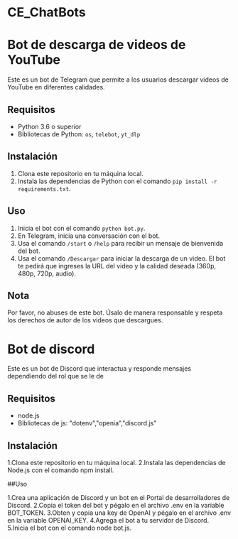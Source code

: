 # CE_ChatBots
# Bot de descarga de videos de YouTube

Este es un bot de Telegram que permite a los usuarios descargar videos de YouTube en diferentes calidades.

## Requisitos

- Python 3.6 o superior
- Bibliotecas de Python: `os`, `telebot`, `yt_dlp`

## Instalación

1. Clona este repositorio en tu máquina local.
2. Instala las dependencias de Python con el comando `pip install -r requirements.txt`.

## Uso

1. Inicia el bot con el comando `python bot.py`.
2. En Telegram, inicia una conversación con el bot.
3. Usa el comando `/start` o `/help` para recibir un mensaje de bienvenida del bot.
4. Usa el comando `/Descargar` para iniciar la descarga de un video. El bot te pedirá que ingreses la URL del video y la calidad deseada (360p, 480p, 720p, audio).

## Nota

Por favor, no abuses de este bot. Úsalo de manera responsable y respeta los derechos de autor de los videos que descargues.

# Bot de discord

Este es un bot de Discord que interactua y responde mensajes dependiendo del rol que se le de

## Requisitos

- node.js
- Bibliotecas de js: "dotenv","openia","discord.js"

## Instalación

1.Clona este repositorio en tu máquina local.
2.Instala las dependencias de Node.js con el comando npm install.

##Uso

1.Crea una aplicación de Discord y un bot en el Portal de desarrolladores de Discord.
2.Copia el token del bot y pégalo en el archivo .env en la variable BOT_TOKEN.
3.Obten y copia una key de OpenAI y pégalo en el archivo .env en la variable OPENAI_KEY.
4.Agrega el bot a tu servidor de Discord.
5.Inicia el bot con el comando node bot.js.


